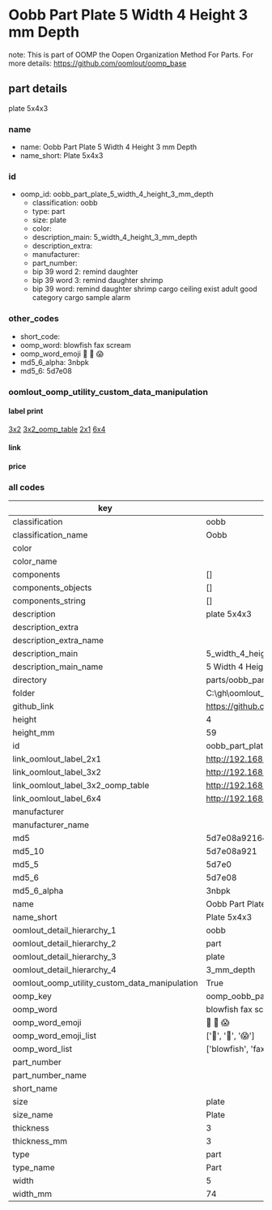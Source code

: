 # Oobb Part Plate 5 Width 4 Height 3 mm Depth  

note: This is part of OOMP the Oopen Organization Method For Parts. For more details: https://github.com/oomlout/oomp_base

##  part details
  



plate 5x4x3



### name
* name: Oobb Part Plate 5 Width 4 Height 3 mm Depth
* name_short: Plate 5x4x3 
### id
* oomp_id: oobb_part_plate_5_width_4_height_3_mm_depth
  * classification: oobb
  * type: part
  * size: plate
  * color: 
  * description_main: 5_width_4_height_3_mm_depth
  * description_extra: 
  * manufacturer: 
  * part_number: 
  * bip 39 word 2: remind daughter
  * bip 39 word 3: remind daughter shrimp
  * bip 39 word: remind daughter shrimp cargo ceiling exist adult good category cargo sample alarm

### other_codes
* short_code: 
* oomp_word: blowfish fax scream
* oomp_word_emoji :blowfish: :fax: :scream:
* md5_6_alpha: 3nbpk
* md5_6: 5d7e08






### oomlout_oomp_utility_custom_data_manipulation
#### label print
[3x2](http://192.168.1.245:1112/?label=oomp%203nbpk)
[3x2_oomp_table](http://192.168.1.108:1112/?label=oomp%203nbpk)
[2x1](http://192.168.1.242:1112/?label=oomp%203nbpk)
[6x4](http://192.168.1.55:1112/?label=oomp%203nbpk)    

#### link

                              

#### price







### all codes 
| key | value |  
| --- | --- |  
| classification | oobb |  
| classification_name | Oobb |  
| color |  |  
| color_name |  |  
| components | [] |  
| components_objects | [] |  
| components_string | [] |  
| description | plate 5x4x3 |  
| description_extra |  |  
| description_extra_name |  |  
| description_main | 5_width_4_height_3_mm_depth |  
| description_main_name | 5 Width 4 Height 3 mm Depth |  
| directory | parts/oobb_part_plate_5_width_4_height_3_mm_depth |  
| folder | C:\gh\oomlout_oobb_version_4_generated_parts\things\oobb_part_plate_5_width_4_height_3_mm_depth |  
| github_link | https://github.com/oomlout/oomlout_oomp_part_src/tree/main/parts/oobb_part_plate_5_width_4_height_3_mm_depth |  
| height | 4 |  
| height_mm | 59 |  
| id | oobb_part_plate_5_width_4_height_3_mm_depth |  
| link_oomlout_label_2x1 | http://192.168.1.242:1112/?label=oomp%203nbpk |  
| link_oomlout_label_3x2 | http://192.168.1.245:1112/?label=oomp%203nbpk |  
| link_oomlout_label_3x2_oomp_table | http://192.168.1.108:1112/?label=oomp%203nbpk |  
| link_oomlout_label_6x4 | http://192.168.1.55:1112/?label=oomp%203nbpk |  
| manufacturer |  |  
| manufacturer_name |  |  
| md5 | 5d7e08a9216460793f12722b8e4df5ae |  
| md5_10 | 5d7e08a921 |  
| md5_5 | 5d7e0 |  
| md5_6 | 5d7e08 |  
| md5_6_alpha | 3nbpk |  
| name | Oobb Part Plate 5 Width 4 Height 3 mm Depth |  
| name_short | Plate 5x4x3  |  
| oomlout_detail_hierarchy_1 | oobb |  
| oomlout_detail_hierarchy_2 | part |  
| oomlout_detail_hierarchy_3 | plate |  
| oomlout_detail_hierarchy_4 | 3_mm_depth |  
| oomlout_oomp_utility_custom_data_manipulation | True |  
| oomp_key | oomp_oobb_part_plate_5_width_4_height_3_mm_depth |  
| oomp_word | blowfish fax scream |  
| oomp_word_emoji | :blowfish: :fax: :scream: |  
| oomp_word_emoji_list | [':blowfish:', ':fax:', ':scream:'] |  
| oomp_word_list | ['blowfish', 'fax', 'scream'] |  
| part_number |  |  
| part_number_name |  |  
| short_name |  |  
| size | plate |  
| size_name | Plate |  
| thickness | 3 |  
| thickness_mm | 3 |  
| type | part |  
| type_name | Part |  
| width | 5 |  
| width_mm | 74 |  
